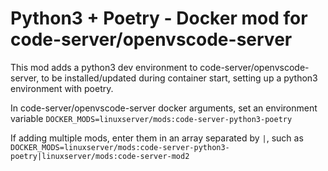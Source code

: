 # Python3 + Poetry - Docker mod for code-server/openvscode-server

This mod adds a python3 dev environment to code-server/openvscode-server, to be installed/updated during container start, setting up a python3 environment with poetry.

In code-server/openvscode-server docker arguments, set an environment variable `DOCKER_MODS=linuxserver/mods:code-server-python3-poetry`

If adding multiple mods, enter them in an array separated by `|`, such as `DOCKER_MODS=linuxserver/mods:code-server-python3-poetry|linuxserver/mods:code-server-mod2`